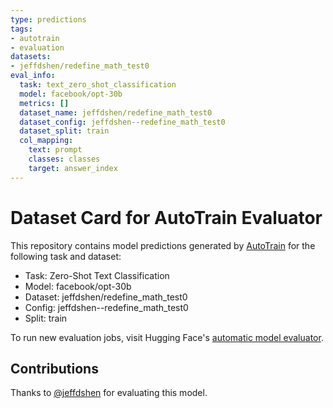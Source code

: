 ```yaml
---
type: predictions
tags:
- autotrain
- evaluation
datasets:
- jeffdshen/redefine_math_test0
eval_info:
  task: text_zero_shot_classification
  model: facebook/opt-30b
  metrics: []
  dataset_name: jeffdshen/redefine_math_test0
  dataset_config: jeffdshen--redefine_math_test0
  dataset_split: train
  col_mapping:
    text: prompt
    classes: classes
    target: answer_index
---
```

# Dataset Card for AutoTrain Evaluator

This repository contains model predictions generated by [AutoTrain](https://huggingface.co/autotrain) for the following task and dataset:

* Task: Zero-Shot Text Classification
* Model: facebook/opt-30b
* Dataset: jeffdshen/redefine_math_test0
* Config: jeffdshen--redefine_math_test0
* Split: train

To run new evaluation jobs, visit Hugging Face's [automatic model evaluator](https://huggingface.co/spaces/autoevaluate/model-evaluator).

## Contributions

Thanks to [@jeffdshen](https://huggingface.co/jeffdshen) for evaluating this model.